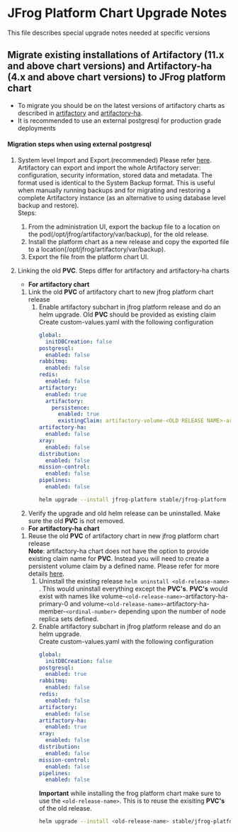 # JFrog Platform Chart Upgrade Notes
This file describes special upgrade notes needed at specific versions

## Migrate existing installations of Artifactory (11.x and above chart versions) and Artifactory-ha (4.x and above chart versions) to JFrog platform chart

* To migrate you should be on the latest versions of artifactory charts  as described in [artifactory](https://github.com/jfrog/charts/blob/master/stable/artifactory/CHANGELOG.md) and [artifactory-ha](https://github.com/jfrog/charts/blob/master/stable/artifactory-ha/CHANGELOG.md).
* It is recommended to use an external postgresql for production grade deployments


#### Migration steps when using external postgresql
1. System level Import and Export.(recommended) Please refer [here](https://www.jfrog.com/confluence/display/JFROG/Import+and+Export#ImportandExport-SystemImportandExport).  
    Artifactory can export and import the whole Artifactory server: configuration, security information, stored data and metadata. The format used is identical to the System Backup format. This is useful when manually running backups and for migrating and restoring a complete Artifactory instance (as an alternative to using database level backup and restore).\
    Steps:
    1. From the administration UI, export the backup file to a location on the pod(/opt/jfrog/artifactory/var/backup), for the old release. 
    2. Install the platform chart as a new release and copy the exported file to a location(/opt/jfrog/artifactory/var/backup).
    3. Export the file from the platform chart UI.

2. Linking the old **PVC**.
    Steps differ for artifactory and artifactory-ha charts  
    * **For artifactory chart**
    1.  Link the old **PVC** of artifactory chart to new jfrog platform chart release  
        1.  Enable artifactory subchart in jfrog platform release and do an helm upgrade. Old **PVC** should be provided as existing claim   
            Create custom-values.yaml with the following configuration
            ```yaml
            global:
              initDBCreation: false        
            postgresql:
              enabled: false
            rabbitmq:
              enabled: false
            redis:
              enabled: false
            artifactory:
              enabled: true
              artifactory:
                persistence:
                  enabled: true
                  existingClaim: artifactory-volume-<OLD RELEASE NAME>-artifactory-0
            artifactory-ha:
              enabled: false
            xray:
              enabled: false
            distribution:
              enabled: false
            mission-control:
              enabled: false
            pipelines:
              enabled: false
            ```
            ```bash
            helm upgrade --install jfrog-platform stable/jfrog-platform -f custom-values.yaml
            ```
    2. Verify the upgrade and old helm release can be uninstalled. Make sure the old **PVC** is not removed.  
    
    * **For artifactory-ha chart**
    1.  Reuse the old **PVC** of artifactory chart in new jfrog platform chart release  
        **Note**: artifactory-ha chart does not have the option to provide existing claim name for **PVC**. Instead you will need to create a persistent volume claim by a defined name.
        Please refer for more details [here](https://github.com/jfrog/charts/tree/master/stable/artifactory-ha#existing-volume-claim). 
        1. Uninstall the existing release `helm uninstall <old-release-name>` . This would uninstall everything except the **PVC's**. **PVC's** would exist with names like volume-`<old-release-name>`-artifactory-ha-primary-0 and volume-`<old-release-name>`-artifactory-ha-member-`<ordinal-number>` depending upon the number of node replica sets defined.
        2.  Enable artifactory subchart in jfrog platform release and do an helm upgrade.   
            Create custom-values.yaml with the following configuration
            ```yaml
            global:
              initDBCreation: false        
            postgresql:
              enabled: true
            rabbitmq:
              enabled: false
            redis:
              enabled: false
            artifactory:
              enabled: false
            artifactory-ha:
              enabled: true
            xray:
              enabled: false
            distribution:
              enabled: false
            mission-control:
              enabled: false
            pipelines:
              enabled: false
            ```
            **Important** while installing the frog platform chart make sure to use the `<old-release-name>`. This is to reuse the exisiting **PVC's** of the old release.
            ```bash
            helm upgrade --install <old-release-name> stable/jfrog-platform -f custom-values.yaml
            ```
